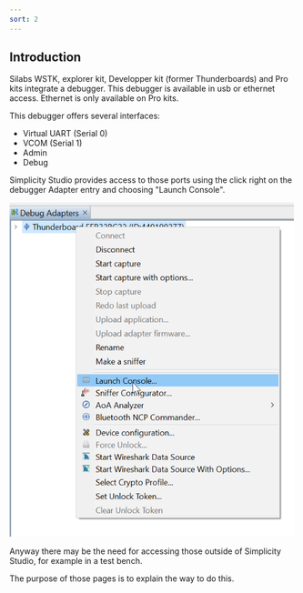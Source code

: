```yaml
---
sort: 2
---
```


## Introduction

Silabs WSTK, explorer kit, Developper kit (former Thunderboards) and Pro kits integrate a debugger.
This debugger is available in usb or ethernet access. Ethernet is only available on Pro kits.

This debugger offers several interfaces:
- Virtual UART (Serial 0)
- VCOM (Serial 1)
- Admin 
- Debug

Simplicity Studio provides access to those ports using the click right on the debugger Adapter entry and choosing "Launch Console".

<img src="./images/studio_2023-09-05_11-33-14.png" alt="" width="500" class="center">

Anyway there may be the need for accessing those outside of Simplicity Studio, for example in a test bench.

The purpose of those pages is to explain the way to do this.